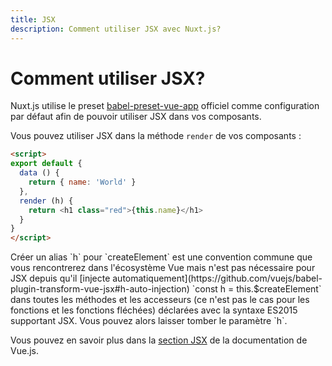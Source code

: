 ```yaml
---
title: JSX
description: Comment utiliser JSX avec Nuxt.js?
---
```


# Comment utiliser JSX?

Nuxt.js utilise le preset [babel-preset-vue-app](https://github.com/vuejs/babel-preset-vue-app) officiel comme configuration par défaut afin de pouvoir utiliser JSX dans vos composants.

Vous pouvez utiliser JSX dans la méthode `render` de vos composants :

```html
<script>
export default {
  data () {
    return { name: 'World' }
  },
  render (h) {
    return <h1 class="red">{this.name}</h1>
  }
}
</script>
```

<p class="Alert Alert--info">Créer un alias `h` pour `createElement` est une convention commune que vous rencontrerez dans l'écosystème Vue mais n'est pas nécessaire pour JSX depuis qu'il [injecte automatiquement](https://github.com/vuejs/babel-plugin-transform-vue-jsx#h-auto-injection) `const h = this.$createElement` dans toutes les méthodes et les accesseurs (ce n'est pas le cas pour les fonctions et les fonctions fléchées) déclarées avec la syntaxe ES2015 supportant JSX. Vous pouvez alors laisser tomber le paramètre `h`.</p>

Vous pouvez en savoir plus dans la [section JSX](https://vuejs.org/v2/guide/render-function.html#JSX) de la documentation de Vue.js.
